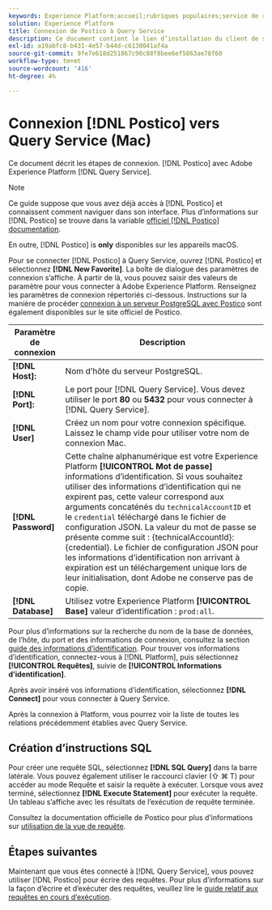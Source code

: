 ```yaml
---
keywords: Experience Platform;accueil;rubriques populaires;service de requête;service de requête;postico;Postico;se connecter au service de requête;
solution: Experience Platform
title: Connexion de Postico à Query Service
description: Ce document contient le lien d’installation du client de sauvegarde Postico pour Adobe Experience Platform Query Service.
exl-id: a19abfc8-b431-4e57-b44d-c6130041af4a
source-git-commit: 9fe7e618d251867c90c88f8bee6ef5863ae78f60
workflow-type: tm+mt
source-wordcount: '416'
ht-degree: 4%

---
```


# Connexion [!DNL Postico] vers Query Service (Mac)

Ce document décrit les étapes de connexion. [!DNL Postico] avec Adobe Experience Platform [!DNL Query Service].

>[!NOTE]
>
> Ce guide suppose que vous avez déjà accès à [!DNL Postico] et connaissent comment naviguer dans son interface. Plus d’informations sur [!DNL Postico] se trouve dans la variable [officiel [!DNL Postico] documentation](https://eggerapps.at/postico/docs).
> 
> En outre, [!DNL Postico] is **only** disponibles sur les appareils macOS.

Pour se connecter [!DNL Postico] à Query Service, ouvrez [!DNL Postico] et sélectionnez **[!DNL New Favorite]**. La boîte de dialogue des paramètres de connexion s’affiche. À partir de là, vous pouvez saisir des valeurs de paramètre pour vous connecter à Adobe Experience Platform. Renseignez les paramètres de connexion répertoriés ci-dessous. Instructions sur la manière de procéder [connexion à un serveur PostgreSQL avec Postico](https://eggerapps.at/postico/docs/v1.5.21/favorite-window.html) sont également disponibles sur le site officiel de Postico.

| Paramètre de connexion | Description |
|---|---|
| **[!DNL Host]:** | Nom d’hôte du serveur PostgreSQL. |
| **[!DNL Port]:** | Le port pour [!DNL Query Service]. Vous devez utiliser le port **80** ou **5432** pour vous connecter à [!DNL Query Service]. |
| **[!DNL User]** | Créez un nom pour votre connexion spécifique. Laissez le champ vide pour utiliser votre nom de connexion Mac. |
| **[!DNL Password]** | Cette chaîne alphanumérique est votre Experience Platform **[!UICONTROL Mot de passe]** informations d’identification. Si vous souhaitez utiliser des informations d’identification qui ne expirent pas, cette valeur correspond aux arguments concaténés du `technicalAccountID` et le `credential` téléchargé dans le fichier de configuration JSON. La valeur du mot de passe se présente comme suit : {technicalAccountId}:{credential}. Le fichier de configuration JSON pour les informations d’identification non arrivant à expiration est un téléchargement unique lors de leur initialisation, dont Adobe ne conserve pas de copie. |
| **[!DNL Database]** | Utilisez votre Experience Platform **[!UICONTROL Base]** valeur d’identification : `prod:all`. |

Pour plus d’informations sur la recherche du nom de la base de données, de l’hôte, du port et des informations de connexion, consultez la section [guide des informations d’identification](../ui/credentials.md). Pour trouver vos informations d’identification, connectez-vous à [!DNL Platform], puis sélectionnez **[!UICONTROL Requêtes]**, suivie de **[!UICONTROL Informations d’identification]**.

Après avoir inséré vos informations d’identification, sélectionnez **[!DNL Connect]** pour vous connecter à Query Service.

Après la connexion à Platform, vous pourrez voir la liste de toutes les relations précédemment établies avec Query Service.

## Création d’instructions SQL

Pour créer une requête SQL, sélectionnez **[!DNL SQL Query]** dans la barre latérale. Vous pouvez également utiliser le raccourci clavier (⇧ ⌘ T) pour accéder au mode Requête et saisir la requête à exécuter. Lorsque vous avez terminé, sélectionnez **[!DNL Execute Statement]** pour exécuter la requête. Un tableau s’affiche avec les résultats de l’exécution de requête terminée.

Consultez la documentation officielle de Postico pour plus d’informations sur [utilisation de la vue de requête](https://eggerapps.at/postico/docs/v1.3.1/sql-query-view.html).

## Étapes suivantes

Maintenant que vous êtes connecté à [!DNL Query Service], vous pouvez utiliser [!DNL Postico] pour écrire des requêtes. Pour plus d’informations sur la façon d’écrire et d’exécuter des requêtes, veuillez lire le [guide relatif aux requêtes en cours d’exécution](../best-practices/writing-queries.md).
